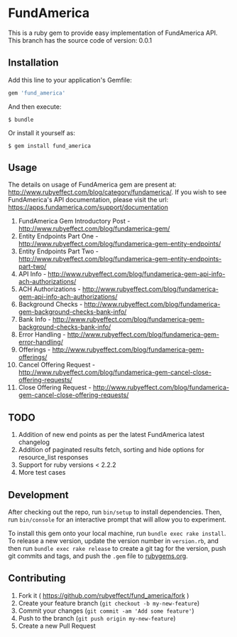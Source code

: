 # FundAmerica

This is a ruby gem to provide easy implementation of FundAmerica API. This branch has the source code of version: 0.0.1

## Installation

Add this line to your application's Gemfile:

```ruby
gem 'fund_america'
```

And then execute:

    $ bundle

Or install it yourself as:

    $ gem install fund_america

## Usage

The details on usage of FundAmerica gem are present at: http://www.rubyeffect.com/blog/category/fundamerica/. If you wish to see FundAmerica's API documentation, please visit the url: https://apps.fundamerica.com/support/documentation

1. FundAmerica Gem Introductory Post - http://www.rubyeffect.com/blog/fundamerica-gem/
2. Entity Endpoints Part One - http://www.rubyeffect.com/blog/fundamerica-gem-entity-endpoints/
3. Entity Endpoints Part Two - http://www.rubyeffect.com/blog/fundamerica-gem-entity-endpoints-part-two/
4. API Info - http://www.rubyeffect.com/blog/fundamerica-gem-api-info-ach-authorizations/
5. ACH Authorizations - http://www.rubyeffect.com/blog/fundamerica-gem-api-info-ach-authorizations/
6. Background Checks - http://www.rubyeffect.com/blog/fundamerica-gem-background-checks-bank-info/
7. Bank Info - http://www.rubyeffect.com/blog/fundamerica-gem-background-checks-bank-info/
8. Error Handling - http://www.rubyeffect.com/blog/fundamerica-gem-error-handling/
9. Offerings - http://www.rubyeffect.com/blog/fundamerica-gem-offerings/
10. Cancel Offering Request - http://www.rubyeffect.com/blog/fundamerica-gem-cancel-close-offering-requests/
11. Close Offering Request - http://www.rubyeffect.com/blog/fundamerica-gem-cancel-close-offering-requests/

## TODO

1. Addition of new end points as per the latest FundAmerica latest changelog
2. Addition of paginated results fetch, sorting and hide options for resource_list responses
3. Support for ruby versions < 2.2.2
4. More test cases

## Development

After checking out the repo, run `bin/setup` to install dependencies. Then, run `bin/console` for an interactive prompt that will allow you to experiment.

To install this gem onto your local machine, run `bundle exec rake install`. To release a new version, update the version number in `version.rb`, and then run `bundle exec rake release` to create a git tag for the version, push git commits and tags, and push the `.gem` file to [rubygems.org](https://rubygems.org).

## Contributing

1. Fork it ( https://github.com/rubyeffect/fund_america/fork )
2. Create your feature branch (`git checkout -b my-new-feature`)
3. Commit your changes (`git commit -am 'Add some feature'`)
4. Push to the branch (`git push origin my-new-feature`)
5. Create a new Pull Request

